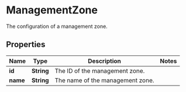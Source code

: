 

# ManagementZone

The configuration of a management zone.

## Properties

| Name | Type | Description | Notes |
|------------ | ------------- | ------------- | -------------|
|**id** | **String** | The ID of the management zone. |  |
|**name** | **String** | The name of the management zone. |  |



